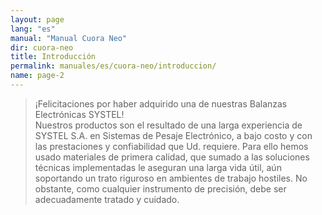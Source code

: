 ```yaml
---
layout: page
lang: "es"
manual: "Manual Cuora Neo"
dir: cuora-neo
title: Introducción
permalink: manuales/es/cuora-neo/introduccion/
name: page-2
---
```

>¡Felicitaciones por haber adquirido una de nuestras Balanzas Electrónicas SYSTEL!<br>
Nuestros productos son el resultado de una larga experiencia de SYSTEL S.A. en Sistemas de
Pesaje Electrónico, a bajo costo y con las prestaciones y confiabilidad que Ud. requiere.
Para ello hemos usado materiales de primera calidad, que sumado a las soluciones técnicas
implementadas le aseguran una larga vida útil, aún soportando un trato riguroso en ambientes
de trabajo hostiles. No obstante, como cualquier instrumento de precisión, debe ser
adecuadamente tratado y cuidado.
